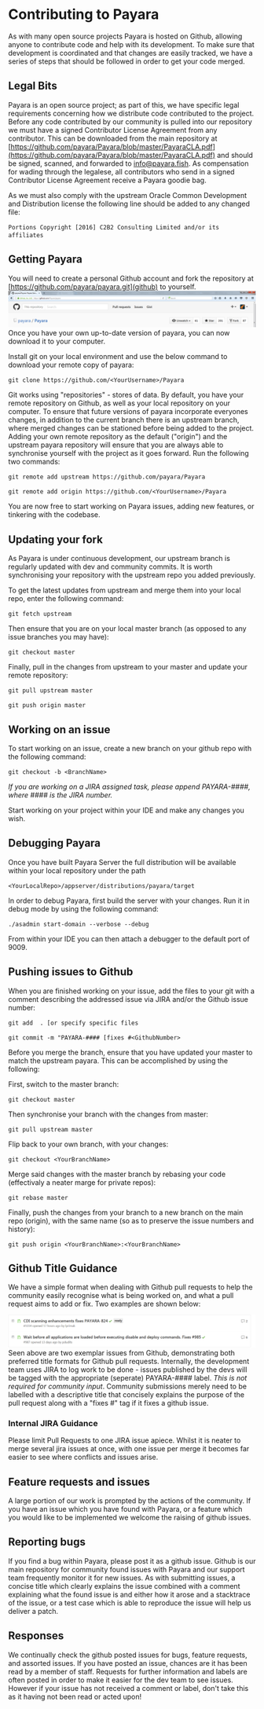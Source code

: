 # Contributing to Payara

As with many open source projects Payara is hosted on Github, allowing anyone to contribute code and help with its development. To make sure that development is coordinated and that changes are easily tracked, we have a series of steps that should be followed in order to get your code merged.

## Legal Bits
Payara is an open source project; as part of this, we have specific legal requirements concerning how we distribute code contributed to the project. Before any code contributed by our community is pulled into our repository we must have a signed Contributor License Agreement from any contributor. This can be downloaded from the main repository at [https://github.com/payara/Payara/blob/master/PayaraCLA.pdf](https://github.com/payara/Payara/blob/master/PayaraCLA.pdf) and should be signed, scanned, and forwarded to [info@payara.fish](mailto:info@payara.fish). As compensation for wading through the legalese, all contributors who send in a signed Contributor License Agreement receive a Payara goodie bag.

As we must also comply with the upstream Oracle Common Development and Distribution license the following line should be added to any changed file:

```
Portions Copyright [2016] C2B2 Consulting Limited and/or its affiliates
```

## Getting Payara
You will need to create a personal Github account and fork the repository at [https://github.com/payara/payara.git](github) to yourself.
![](../images/forkingpayarafromgit.png)
Once you have your own up-to-date version of payara, you can now download it to your computer.

Install git on your local environment and use the below command to download your remote copy of payara:

```
git clone https://github.com/<YourUsername>/Payara
```

Git works using "repositories" - stores of data. By default, you have your remote repository on Github, as well as your local repository on your computer. To ensure that future versions of payara incorporate everyones changes, in addition to the current branch there is an upstream branch, where merged changes can be stationed before being added to the project. Adding your own remote repository as the default ("origin") and the upstream payara repository will ensure that you are always able to synchronise yourself with the project as it goes forward. Run the following two commands:

```
git remote add upstream https://github.com/payara/Payara
```

```
git remote add origin https://github.com/<YourUsername>/Payara
```

You are now free to start working on Payara issues, adding new features, or tinkering with the codebase.
## Updating your fork
As Payara is under continuous development, our upstream branch is regularly updated with dev and community commits. It is worth synchronising your repository with the upstream repo you added previously.

To get the latest updates from upstream and merge them into your local repo, enter the following command:

```
git fetch upstream
```

Then ensure that you are on your local master branch (as opposed to any issue branches you may have):

```
git checkout master
```

Finally, pull in the changes from upstream to your master and update your remote repository:

```
git pull upstream master
```

```
git push origin master
```

## Working on an issue
To start working on an issue, create a new branch on your github repo with the following command:

```
git checkout -b <BranchName>
```

*If you are working on a JIRA assigned task, please append PAYARA-####, where #### is the JIRA number.*

Start working on your project within your IDE and make any changes you wish.

## Debugging Payara

Once you have built Payara Server the full distribution will be available within your local repository under the path

```
<YourLocalRepo>/appserver/distributions/payara/target
```

In order to debug Payara, first build the server with your changes. Run it in debug mode by using the following command:

```
./asadmin start-domain --verbose --debug
```

From within your IDE you can then attach a debugger to the default port of 9009.

## Pushing issues to Github

When you are finished working on your issue, add the files to your git with a comment describing the addressed issue via JIRA and/or the Github issue number:

```
git add  . [or specify specific files
```

```
git commit -m "PAYARA-#### [fixes #<GithubNumber>
```

Before you merge the branch, ensure that you have updated your master to match the upstream payara. This can be accomplished by using the following:

First, switch to the master branch:

```
git checkout master
```

Then synchronise your branch with the changes from master:

```
git pull upstream master
```

Flip back to your own branch, with your changes:

```
git checkout <YourBranchName>
```

Merge said changes with the master branch by rebasing your code (effectivaly a neater marge for private repos):

```
git rebase master
```

Finally, push the changes from your branch to a new branch on the main repo (origin), with the same name (so as to preserve the issue numbers and history):

```
git push origin <YourBranchName>:<YourBranchName>
```

## Github Title Guidance

We have a simple format when dealing with Github pull requests to help the community easily recognise what is being worked on, and what a pull request aims to add or fix. Two examples are shown below:

![](../images/githubtitleexample.PNG)
Seen above are two exemplar issues from Github, demonstrating both preferred title formats for Github pull requests. Internally, the development team uses JIRA to log work to be done - issues published by the devs will be tagged with the appropriate (seperate) PAYARA-#### label. _This is not required for community input_. Community submissions merely need to be labelled with a descriptive title that concisely explains the purpose of the pull request along with a "fixes #<GithubNumber>" tag if it fixes a github issue.

### Internal JIRA Guidance

Please limit Pull Requests to one JIRA issue apiece. Whilst it is neater to merge several jira issues at once, with one issue per merge it becomes far easier to see where conflicts and issues arise.

## Feature requests and issues

A large portion of our work is prompted by the actions of the community. If you have an issue which you have found with Payara, or a feature which you would like to be implemented we welcome the raising of github issues.

## Reporting bugs

If you find a bug within Payara, please post it as a github issue. Github is our main repository for community found issues with Payara and our support team frequently monitor it for new issues. As with submitting issues, a concise title which clearly explains the issue combined with a comment explaining what the found issue is and either how it arose and a stacktrace of the issue, or a test case which is able to reproduce the issue will help us deliver a patch.

## Responses

We continually check the github posted issues for bugs, feature requests, and assorted issues. If you have posted an issue, chances are it has been read by a member of staff. Requests for further information and labels are often posted in order to make it easier for the dev team to see issues. However if your issue has not received a comment or label, don't take this as it having not been read or acted upon!